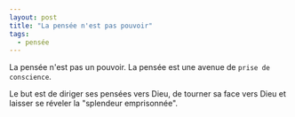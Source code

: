 ```yaml
---
layout: post
title: "La pensée n'est pas pouvoir"
tags: 
  - pensée
---
```


La pensée n'est pas un pouvoir. La pensée est une avenue de `prise de conscience`.

Le but est de diriger ses pensées vers Dieu, de tourner sa face vers Dieu et laisser se réveler la "splendeur emprisonnée".

